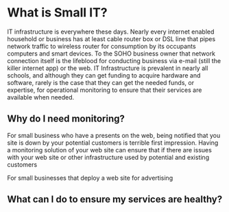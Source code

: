 # What is Small IT?

IT infrastructure is everywhere these days. Nearly every internet enabled household or business has at least
cable router box or DSL line that pipes network traffic to wireless router for consumption by its
occupants computers and smart devices. To the SOHO business owner that network connection itself is the lifeblood for
conducting business via e-mail (still the killer internet app) or the web. IT Infrastructure is prevalent in nearly
all schools, and although they can get funding to acquire hardware and software, rarely is the case that they can
get the needed funds, or expertise, for operational monitoring to ensure that their services are available when needed.


## Why do I need monitoring?

For small business who have a presents on the web, being notified that you site is down by your potential
customers is terrible first impression. Having a monitoring solution of your web site can ensure that if
there are issues with your web site or other infrastructure used by potential and existing customers

For small businesses that deploy a web site for advertising



## What can I do to ensure my services are healthy?
